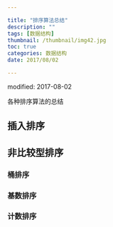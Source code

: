 ```yaml
---

title: "排序算法总结"
description: ""
tags: [数据结构]
thumbnail: /thumbnail/img42.jpg
toc: true
categories: 数据结构
date: 2017/08/02

---
```



modified: 2017-08-02

各种排序算法的总结
<!--more-->
## 插入排序

## 非比较型排序

### 桶排序

### 基数排序

### 计数排序